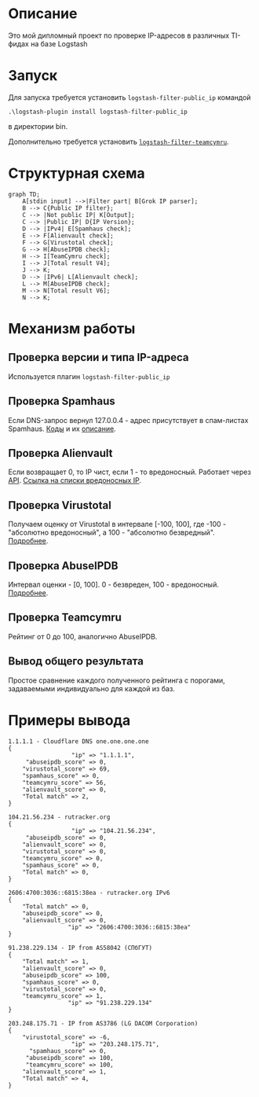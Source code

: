 # Описание

Это мой дипломный проект по проверке IP-адресов в различных TI-фидах на базе Logstash  

# Запуск

Для запуска требуется установить `logstash-filter-public_ip` командой

    .\logstash-plugin install logstash-filter-public_ip

в директории bin.

Дополнительно требуется установить [`logstash-filter-teamcymru`](https://github.com/summergaga/logstash-filter-teamcymru).
# Структурная схема
```mermaid
graph TD;
    A[stdin input] -->|Filter part| B[Grok IP parser];
    B --> C{Public IP filter};
    C --> |Not public IP| K[Output];
    C --> |Public IP| D{IP Version};
    D --> |IPv4| E[Spamhaus check];
    E --> F[Alienvault check];
    F --> G[Virustotal check];
    G --> H[AbuseIPDB check];
    H --> I[TeamCymru check];
    I --> J[Total result V4];
    J --> K;
    D --> |IPv6| L[Alienvault check];
    L --> M[AbuseIPDB check];
    M --> N[Total result V6];
    N --> K;
```

# Механизм работы
## Проверка версии и типа IP-адреса
Используется плагин `logstash-filter-public_ip`
## Проверка Spamhaus
Если DNS-запрос вернул 127.0.0.4 - адрес присутствует в спам-листах Spamhaus. [Коды](https://www.spamhaus.org/zen/) и их [описание](https://www.spamhaus.org/faq/section/DNSBL%20Usage#200).
## Проверка Alienvault
Если возвращает 0, то IP чист, если 1 - то вредоносный.
Работает через [API](https://otx.alienvault.com/api).
[Ссылка на списки вредоносных IP](https://gist.github.com/bsmartt13/efa02c40ea12c09d9c3a).
## Проверка Virustotal
Получаем оценку от Virustotal в интервале [-100, 100], где -100 - "абсолютно вредоносный", а 100 - "абсолютно безвредный". [Подробнее](https://support.virustotal.com/hc/en-us/articles/115002146769-Comments).

## Проверка AbuseIPDB
Интервал оценки - [0, 100]. 0 - безвреден, 100 - вредоносный. [Подробнее](https://www.abuseipdb.com/faq.html#confidence).

## Проверка Teamcymru
Рейтинг от 0 до 100, аналогично AbuseIPDB.

## Вывод общего результата
Простое сравнение каждого полученного рейтинга с порогами, задаваемыми индивидуально для каждой из баз.
# Примеры вывода
```
1.1.1.1 - Cloudflare DNS one.one.one.one
{
                  "ip" => "1.1.1.1",
     "abuseipdb_score" => 0,
    "virustotal_score" => 69,
    "spamhaus_score" => 0,
    "teamcymru_score" => 56,
    "alienvault_score" => 0,
    "Total match" => 2,
}
```
```
104.21.56.234 - rutracker.org
{
                  "ip" => "104.21.56.234",
     "abuseipdb_score" => 0,
    "alienvault_score" => 0,
    "virustotal_score" => 0,
    "teamcymru_score" => 0,
    "spamhaus_score" => 0,
    "Total match" => 0,
}
```
```
2606:4700:3036::6815:38ea - rutracker.org IPv6
{
    "Total match" => 0,
    "abuseipdb_score" => 0,
    "alienvault_score" => 0,
                 "ip" => "2606:4700:3036::6815:38ea"
}
```
```
91.238.229.134 - IP from AS58042 (СПбГУТ)
{
    "Total match" => 1,
    "alienvault_score" => 0,
    "abuseipdb_score" => 100,
    "spamhaus_score" => 0,
    "virustotal_score" => 0,
    "teamcymru_score" => 1,
                 "ip" => "91.238.229.134"
}
```
```
203.248.175.71 - IP from AS3786 (LG DACOM Corporation)
{
    "virustotal_score" => -6,
                  "ip" => "203.248.175.71",
      "spamhaus_score" => 0,
     "abuseipdb_score" => 100,
     "teamcymru_score" => 100,
    "alienvault_score" => 1,
    "Total match" => 4,
}
```
